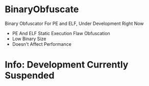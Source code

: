 # BinaryObfuscate
Binary Obfuscator For PE and ELF, Under Development Right Now


<ul>
  <li>PE And ELF Static Execution Flaw Obfuscation</li>
  <li>Low Binary Size</li>
  <li>Doesn't Affect Performance</li>
</ul>


<h1>Info: Development Currently Suspended</h1>
